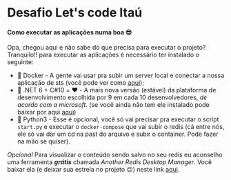 # Desafio Let's code Itaú

#### Como executar as aplicações numa boa 😎

Opa, chegou aqui e não sabe do que precisa para executar o projeto? Tranquilo!! para executar as aplicações é necessário ter instalado o seguinte:

- 🐋 Docker - A gente vai usar pra subir um server local e conectar a nossa aplicação de sts (você pode ver como [aqui](https://docs.docker.com/get-docker/));
- 🤖 .NET 6 + C#10 = ❤️ - A mais nova versão (estável) da plataforma de desenvolvimento escolhida por 9 em cada 10 desenvolvedores, _de acordo com a microsoft_. (se você ainda não tem ele instalado pode baixar por aqui [aqui](https://dotnet.microsoft.com/en-us/download/dotnet/6.0))
- 🐍 Python3 - Esse é opcional, você só vai precisar pra executar o script `start.py` e executar o `docker-compose` que vai subir o redis (cá entre nós, ele só vai dar um cd na past do arquivo e subir o container. Pode fazer na mão se quiser).

_Opcional_
Para visualizar o conteúdo sendo salvo no seu redis eu aconselho uma ferramenta **_grátis_** chamada _Another Redis Desktop Manager_. Você baixar ela (e deixar sua estrela no projeto 😉) neste link [aqui](https://github.com/qishibo/AnotherRedisDesktopManager).
